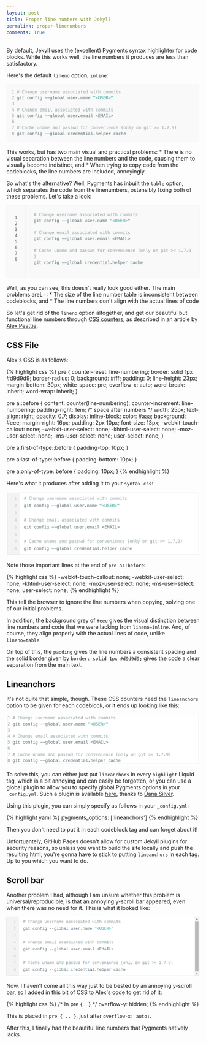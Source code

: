 ```yaml
---
layout: post
title: Proper line numbers with Jekyll
permalink: proper-linenumbers
comments: True
---
```


By default, Jekyll uses the (excellent) Pygments syntax highlighter for code blocks. While this works well, the line numbers it produces are less than satisfactory.

Here's the default `lineno` option, `inline`:

![lineno=inline](../public/media/lineno_w_inline.png)

This works, but has two main visual and practical problems:
    * There is no visual separation between the line numbers and the code, causing them to visually become indistinct, and
    * When trying to copy code from the codeblocks, the line numbers are included, annoyingly.

So what's the alternative? <!--more--> Well, Pygments has inbuilt the `table` option, which separates the code from the linenumbers, ostensibly fixing both of these problems. Let's take a look:

![lineno=table](../public/media/lineno_w_table.png)

Well, as you can see, this doesn't really look good either. The main problems areL=:
    * The size of the line number table is inconsistent between codeblocks, and
    * The line numbers don't align with the actual lines of code

So let's get rid of the `lineno` option altogether, and get our beautiful but functional line numbers through [CSS counters](https://developer.mozilla.org/en-US/docs/Web/Guide/CSS/Counters), as described in an article by [Alex Peattie](http://alexpeattie.com/blog/github-style-syntax-highlighting-with-pygments/).

## CSS File

Alex's CSS is as follows:

{% highlight css %}
pre {
    counter-reset: line-numbering;
    border: solid 1px #d9d9d9;
    border-radius: 0;
    background: #fff;
    padding: 0;
    line-height: 23px;
    margin-bottom: 30px;
    white-space: pre;
    overflow-x: auto;
    word-break: inherit;
    word-wrap: inherit;
}

pre a::before {
  content: counter(line-numbering);
  counter-increment: line-numbering;
  padding-right: 1em; /* space after numbers */
  width: 25px;
  text-align: right;
  opacity: 0.7;
  display: inline-block;
  color: #aaa;
  background: #eee;
  margin-right: 16px;
  padding: 2px 10px;
  font-size: 13px;
  -webkit-touch-callout: none;
  -webkit-user-select: none;
  -khtml-user-select: none;
  -moz-user-select: none;
  -ms-user-select: none;
  user-select: none;
}

pre a:first-of-type::before {
  padding-top: 10px;
}

pre a:last-of-type::before {
  padding-bottom: 10px;
}

pre a:only-of-type::before {
  padding: 10px;
}
{% endhighlight %}

Here's what it produces after adding it to your `syntax.css`:

![beautiful linenumbers](../public/media/lineno_beautiful.png)

Note those important lines at the end of `pre a::before`:

{% highlight css %}
  -webkit-touch-callout: none;
  -webkit-user-select: none;
  -khtml-user-select: none;
  -moz-user-select: none;
  -ms-user-select: none;
  user-select: none;
{% endhighlight %}

This tell the browser to ignore the line numbers when copying, solving one of our initial problems.

In addition, the background grey of `#eee` gives the visual distinction between line numbers and code that we were lacking from `lineno=inline`. And, of course, they align properly with the actual lines of code, unlike `lineno=table`.

On top of this, the `padding` gives the line numbers a consistent spacing and the solid border given by `border: solid 1px #d9d9d9;` gives the code a clear separation from the main text.

## Lineanchors

It's not quite that simple, though. These CSS counters need the `lineanchors` option to be given for each codeblock, or it ends up looking like this:

![without lineanchors](../public/media/lineno_wo_lineanchors.png)

To solve this, you can either just put `lineanchors` in every `highlight` Liquid tag, which is a bit annoying and can easily be forgotten, or you can use a global plugin to allow you to specify global Pygments options in your `_config.yml`. Such a plugin is available [here](https://gist.github.com/danasilver/8121699), thanks to [Dana Silver](https://github.com/danasilver).

Using this plugin, you can simply specify as follows in your `_config.yml`:

{% highlight yaml %}
pygments_options: ['lineanchors']
{% endhighlight %}

Then you don't need to put it in each codeblock tag and can forget about it!

Unfortuantely, GitHub Pages doesn't allow for custom Jekyll plugins for security reasons, so unless you want to build the site locally and push the resulting html, you're gonna have to stick to putting `lineanchors` in each tag. Up to you which you want to do.

## Scroll bar

Another problem I had, although I am unsure whether this problem is universal/reproducible, is that an annoying y-scroll bar appeared, even when there was no need for it. This is what it looked like:

![annoying scroll bar](../public/media/lineno_w_yscroll.png)

Now, I haven't come all this way just to be bested by an annoying y-scroll bar, so I added in this bit of CSS to Alex's code to get rid of it:

{% highlight css %}
/* In pre { .. } */
overflow-y: hidden;
{% endhighlight %}

This is placed in `pre { .. }`, just after `overflow-x: auto;`.

After this, I finally had the beautiful line numbers that Pygments natively lacks.

